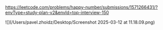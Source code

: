 https://leetcode.com/problems/happy-number/submissions/1571266431/?envType=study-plan-v2&envId=top-interview-150

![](/Users/pavel.zhoidz/Desktop/Screenshot 2025-03-12 at 11.18.09.png)